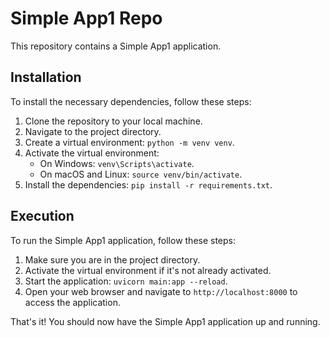 # Simple App1 Repo

This repository contains a Simple App1 application.

## Installation

To install the necessary dependencies, follow these steps:

1. Clone the repository to your local machine.
2. Navigate to the project directory.
3. Create a virtual environment: `python -m venv venv`.
4. Activate the virtual environment:
    - On Windows: `venv\Scripts\activate`.
    - On macOS and Linux: `source venv/bin/activate`.
5. Install the dependencies: `pip install -r requirements.txt`.

## Execution

To run the Simple App1 application, follow these steps:

1. Make sure you are in the project directory.
2. Activate the virtual environment if it's not already activated.
3. Start the application: `uvicorn main:app --reload`.
4. Open your web browser and navigate to `http://localhost:8000` to access the application.

That's it! You should now have the Simple App1 application up and running.

